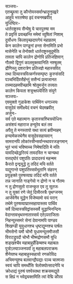 सञ्जयः-  
एतच्छ्रुत्वा तु कौन्तेयस्सर्वान्भ्रातॄनुपह्वरे  
आहूय भरतश्रेष्ठ इदं वचनमब्रवीत्  
युधिष्ठिरः-  
धार्तराष्ट्रस्य सैन्येषु ये चारपुरुषा मम  
ते प्रवृत्तिं प्रयच्छन्ति ममेमां व्युषितां निशाम्  
दुर्योधनः किलापृच्छदापगेयं महाव्रतम्  
केन कालेन पाण्डूनां हन्ता सेनामिति प्रभो  
मासेनेति च तेनोक्तो धार्तराष्ट्रस्सुदुर्मतिः  
तावता चापि कालेन द्रोणोपि प्रतिजज्ञिवान्  
गौतमो द्विगुणं कालमुक्तवानिति नश्श्रुतम्  
द्रौणिस्तु दशरात्रेण प्रतिजज्ञे महास्त्रवित्  
तथा दिव्यास्त्रवित्कर्णस्सम्पृष्टः कुरुसंसदि  
पञ्चभिर्दिवसैर्हन्तुं ससैन्यं प्रत्यजानत  
तस्मादहमपीच्छामि श्रोतुमर्जुन तत्त्वतः  
कालेन कियता शत्रून्क्षपयेरिति संयुगे  
सञ्जयः-  
एवमुक्तो गुडाकेशः पार्थिवेन धनञ्जयः  
वासुदेवं समीक्ष्येदं वचनं चेदमब्रवीत्  
अर्जुनः-  
सर्व एते महात्मानः कृतास्त्राश्चित्रयोधिनः  
असंशयं महाराज हन्युरेव बलं तव  
अपैतु ते मनस्तापो यथा सत्यं ब्रवीम्यहम्  
हन्यामेकरथेनैव वासुदेवसहायवान्  
सामरानपि लोकांस्त्रीन्सर्वान्स्थावरजङ्गमान्  
भूतं भव्यं भविष्यच्च निमेषादिति मे मतिः  
यावदिच्छेद्धरिरयं तावदस्ति न चान्यथा  
यत्तद्घोरं पशुपतिः प्रादादस्त्रं महन्मम  
कैराते द्वन्द्वयुद्धे तु तदिदं मयि वर्तते  
यद्युगान्ते पशुपतिस्सर्वभूतानि संहरन्  
प्रयुङ्क्ते पुरुषव्याघ्र तदिदं मयि वर्तते  
तन्न जानाति गाङ्गेयो न द्रोणो न च गौतमः  
न तु द्रोणसुतो राजन्कुत एव तु सूतजः  
न तु युक्तं रणे जेतुं दिव्यैरस्त्रैः पृथग्जनम्  
आर्जवेनैव युद्धेन विजेष्यामो वयं परान्  
तथेमे पुरुषव्याघ्रास्सहायास्तव पार्थिव  
सर्वे दिव्यास्त्रविद्वांसस्सर्वे युद्धाभिनन्दिनः  
वेदान्तावभृथस्नातास्सर्व एतेऽपराजिताः  
निहन्युस्समरे सेनां देवानामपि पाण्डव  
शिखण्डी युयुधानश्च धृष्टद्युम्नश्च पार्षतः  
भीमसेनो यमौ चोभौ युधामन्यूत्तमौजसौ  
विराटद्रुपदौ चोभौ भीष्मद्रोणसमौ युधि  
शङ्खश्चैव महाबाहुर्हैडिम्बश्च महाबलः  
पुत्रोऽस्याञ्जनपर्वा तु महाबलपराक्रमः  
शैनेयश्च महाबाहुस्सहायो रणकोविदः  
अभिमन्युश्च बलवान्द्रौपद्याः पञ्च चात्मजाः  
स्वयं चापि समर्थोसि त्रेलोक्योत्सादनेपि च  
क्रोधाद्यं पुरुषं पश्येस्तथा शक्रसमद्युते  
स क्षिप्रं न भवेद्व्यक्तमिति त्वां वेद्मि कौरव  
